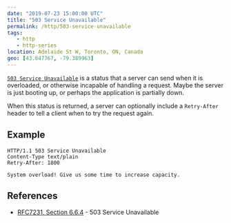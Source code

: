 ```yaml
---
date: "2019-07-23 15:00:00 UTC"
title: "503 Service Unavailable"
permalink: /http/503-service-unavailable
tags:
   - http
   - http-series
location: Adelaide St W, Toronto, ON, Canada
geo: [43.647767, -79.389963]
---
```


[`503 Service Unavailable`][1] is a status that a server can send when it is
overloaded, or otherwise incapable of handling a request. Maybe the server is
just booting up, or perhaps the application is partially down.

When this status is returned, a server can optionally include a `Retry-After`
header to tell a client when to try the request again.

Example
-------

```http
HTTP/1.1 503 Service Unavailable
Content-Type text/plain
Retry-After: 1800

System overload! Give us some time to increase capacity.
```

References
----------

* [RFC7231, Section 6.6.4][1] - 503 Service Unavailable

[1]: https://tools.ietf.org/html/rfc7231#section-6.6.4 "503 Service Unavailable"
